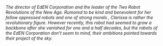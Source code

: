 

*The director of EdEN Corporation and the leader of the Two Robot Revolutions of the New Age. Rumored to be kind and benevolent for her fellow oppressed robots and one of strong morals , Clarissa is rather the revolutionary figure. However recently, this robot had seemed to grow a backbone after she vanished for one and a half decades, but the robots of the EdEN Corporation don’t seem to mind, their ambitions pointed towards their project of the sky.*

